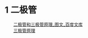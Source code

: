 # 1 二极管  
&emsp;&emsp;[二极管和三极管原理_图文_百度文库](https://wenku.baidu.com/view/8ae1dfb269dc5022aaea0018.html, "二极管和三极管原理")  
&emsp;&emsp;[三极管原理](https://wenku.baidu.com/view/92d97351d0d233d4b04e6922.html)

